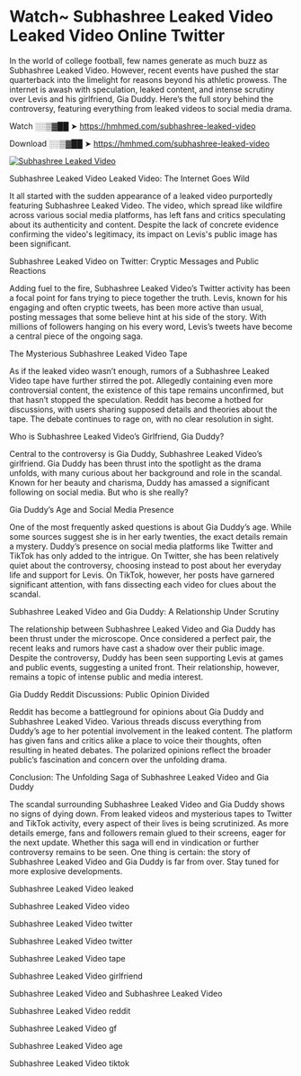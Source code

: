 # Watch~ Subhashree Leaked Video Leaked Video Online Twitter

In the world of college football, few names generate as much buzz as Subhashree Leaked Video. However, recent events have pushed the star quarterback into the limelight for reasons beyond his athletic prowess. The internet is awash with speculation, leaked content, and intense scrutiny over Levis and his girlfriend, Gia Duddy. Here’s the full story behind the controversy, featuring everything from leaked videos to social media drama.

Watch ░░▒▓██ ➤ https://hmhmed.com/subhashree-leaked-video

Download ░░▒▓██ ➤ https://hmhmed.com/subhashree-leaked-video

[![Subhashree Leaked Video](https://i.imgur.com/dJHk4Zq.gif)](https://hmhmed.com/subhashree-leaked-video)

Subhashree Leaked Video Leaked Video: The Internet Goes Wild

It all started with the sudden appearance of a leaked video purportedly featuring Subhashree Leaked Video. The video, which spread like wildfire across various social media platforms, has left fans and critics speculating about its authenticity and content. Despite the lack of concrete evidence confirming the video's legitimacy, its impact on Levis's public image has been significant.

Subhashree Leaked Video on Twitter: Cryptic Messages and Public Reactions

Adding fuel to the fire, Subhashree Leaked Video’s Twitter activity has been a focal point for fans trying to piece together the truth. Levis, known for his engaging and often cryptic tweets, has been more active than usual, posting messages that some believe hint at his side of the story. With millions of followers hanging on his every word, Levis’s tweets have become a central piece of the ongoing saga.

The Mysterious Subhashree Leaked Video Tape

As if the leaked video wasn’t enough, rumors of a Subhashree Leaked Video tape have further stirred the pot. Allegedly containing even more controversial content, the existence of this tape remains unconfirmed, but that hasn’t stopped the speculation. Reddit has become a hotbed for discussions, with users sharing supposed details and theories about the tape. The debate continues to rage on, with no clear resolution in sight.

Who is Subhashree Leaked Video’s Girlfriend, Gia Duddy?

Central to the controversy is Gia Duddy, Subhashree Leaked Video’s girlfriend. Gia Duddy has been thrust into the spotlight as the drama unfolds, with many curious about her background and role in the scandal. Known for her beauty and charisma, Duddy has amassed a significant following on social media. But who is she really?

Gia Duddy’s Age and Social Media Presence

One of the most frequently asked questions is about Gia Duddy’s age. While some sources suggest she is in her early twenties, the exact details remain a mystery. Duddy’s presence on social media platforms like Twitter and TikTok has only added to the intrigue. On Twitter, she has been relatively quiet about the controversy, choosing instead to post about her everyday life and support for Levis. On TikTok, however, her posts have garnered significant attention, with fans dissecting each video for clues about the scandal.

Subhashree Leaked Video and Gia Duddy: A Relationship Under Scrutiny

The relationship between Subhashree Leaked Video and Gia Duddy has been thrust under the microscope. Once considered a perfect pair, the recent leaks and rumors have cast a shadow over their public image. Despite the controversy, Duddy has been seen supporting Levis at games and public events, suggesting a united front. Their relationship, however, remains a topic of intense public and media interest.

Gia Duddy Reddit Discussions: Public Opinion Divided

Reddit has become a battleground for opinions about Gia Duddy and Subhashree Leaked Video. Various threads discuss everything from Duddy’s age to her potential involvement in the leaked content. The platform has given fans and critics alike a place to voice their thoughts, often resulting in heated debates. The polarized opinions reflect the broader public’s fascination and concern over the unfolding drama.

Conclusion: The Unfolding Saga of Subhashree Leaked Video and Gia Duddy

The scandal surrounding Subhashree Leaked Video and Gia Duddy shows no signs of dying down. From leaked videos and mysterious tapes to Twitter and TikTok activity, every aspect of their lives is being scrutinized. As more details emerge, fans and followers remain glued to their screens, eager for the next update. Whether this saga will end in vindication or further controversy remains to be seen. One thing is certain: the story of Subhashree Leaked Video and Gia Duddy is far from over. Stay tuned for more explosive developments.

Subhashree Leaked Video leaked

Subhashree Leaked Video video

Subhashree Leaked Video twitter

Subhashree Leaked Video twitter

Subhashree Leaked Video tape

Subhashree Leaked Video girlfriend

Subhashree Leaked Video and Subhashree Leaked Video

Subhashree Leaked Video reddit

Subhashree Leaked Video gf

Subhashree Leaked Video age

Subhashree Leaked Video tiktok